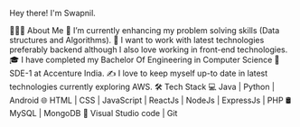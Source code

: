 Hey there! I'm Swapnil. 

👨🏻‍💻 About Me
🔭   I’m currently enhancing my problem solving skills (Data structures and Algorithms).
🤔   I want to work with latest technologies preferably backend although I also love working in front-end technologies.
🎓   I have completed my Bachelor Of Engineering in Computer Science
💼   SDE-1 at Accenture India.
✍️   I love to keep myself up-to date in latest technologies currently exploring AWS.
🛠 Tech Stack
💻   Java | Python | Android
🌐   HTML | CSS | JavaScript | ReactJs | NodeJs | ExpressJs | PHP
🛢   MySQL | MongoDB
🔧   Visual Studio code | Git

